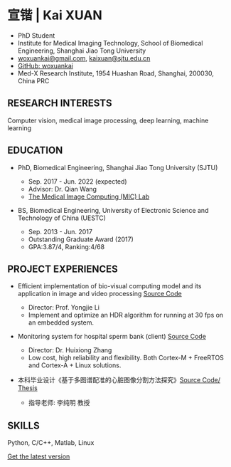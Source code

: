 # 宣锴 | Kai XUAN

* PhD Student
* Institute for Medical Imaging Technology, School of Biomedical Engineering, Shanghai Jiao Tong University
* <woxuankai@gmail.com>, <kaixuan@sjtu.edu.cn>
* [GitHub: woxuankai](https://github.com/woxuankai/)
* Med-X Research Institute, 1954 Huashan Road, Shanghai, 200030, China PRC

## RESEARCH INTERESTS

Computer vision, medical image processing, deep learning, machine learning

## EDUCATION

* PhD, Biomedical Engineering, Shanghai Jiao Tong University (SJTU)
  * Sep. 2017 - Jun. 2022 (expected)
  * Advisor: Dr. Qian Wang
  * [The Medical Image Computing (MIC) Lab](http://mic.sjtu.edu.cn/)

* BS, Biomedical Engineering, University of Electronic Science and Technology of China (UESTC)
  * Sep. 2013 - Jun. 2017
  * Outstanding Graduate Award (2017)
  * GPA:3.87/4, Ranking:4/68

## PROJECT EXPERIENCES

* Efficient implementation of bio-visual computing model and its application in image and video processing [Source Code](https://github.com/woxuankai/HDR/)
  * Director: Prof. Yongjie Li
  * Implement and optimize an HDR algorithm for running at 30 fps on an embedded system.

* Monitoring system for hospital sperm bank (client) [Source Code](https://github.com/woxuankai/project_sperm/)  
  * Director: Dr. Huixiong Zhang
  * Low cost, high reliability and flexibility. Both Cortex-M + FreeRTOS and Cortex-A + Linux solutions.


* 本科毕业设计《基于多图谱配准的心脏图像分割方法探究》[Source Code/ Thesis](https://github.com/woxuankai/cardiacMRISeg/)  
  * 指导老师: 李纯明 教授

## SKILLS
Python, C/C++, Matlab, Linux

[Get the latest version](https://github.com/woxuankai/about_me/blob/master/cv.md)



